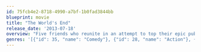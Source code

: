 ```yaml
---
id: 75fcb4e2-8718-4990-a7bf-1b0fad3844bb
blueprint: movie
title: "The World's End"
release_date: '2013-07-18'
overview: "Five friends who reunite in an attempt to top their epic pub crawl from 20 years earlier unwittingly become humankind's only hope for survival."
genres: '[{"id": 35, "name": "Comedy"}, {"id": 28, "name": "Action"}, {"id": 878, "name": "Science Fiction"}]'
---
```

